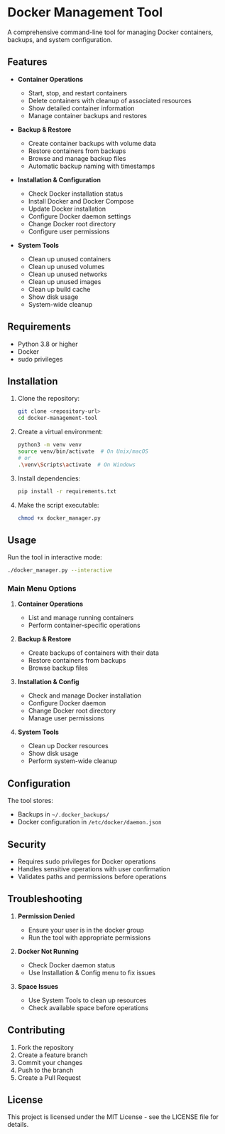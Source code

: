# Docker Management Tool

A comprehensive command-line tool for managing Docker containers, backups, and system configuration.

## Features

- **Container Operations**
  - Start, stop, and restart containers
  - Delete containers with cleanup of associated resources
  - Show detailed container information
  - Manage container backups and restores

- **Backup & Restore**
  - Create container backups with volume data
  - Restore containers from backups
  - Browse and manage backup files
  - Automatic backup naming with timestamps

- **Installation & Configuration**
  - Check Docker installation status
  - Install Docker and Docker Compose
  - Update Docker installation
  - Configure Docker daemon settings
  - Change Docker root directory
  - Configure user permissions

- **System Tools**
  - Clean up unused containers
  - Clean up unused volumes
  - Clean up unused networks
  - Clean up unused images
  - Clean up build cache
  - Show disk usage
  - System-wide cleanup

## Requirements

- Python 3.8 or higher
- Docker
- sudo privileges

## Installation

1. Clone the repository:
   ```bash
   git clone <repository-url>
   cd docker-management-tool
   ```

2. Create a virtual environment:
   ```bash
   python3 -m venv venv
   source venv/bin/activate  # On Unix/macOS
   # or
   .\venv\Scripts\activate  # On Windows
   ```

3. Install dependencies:
   ```bash
   pip install -r requirements.txt
   ```

4. Make the script executable:
   ```bash
   chmod +x docker_manager.py
   ```

## Usage

Run the tool in interactive mode:
```bash
./docker_manager.py --interactive
```

### Main Menu Options

1. **Container Operations**
   - List and manage running containers
   - Perform container-specific operations

2. **Backup & Restore**
   - Create backups of containers with their data
   - Restore containers from backups
   - Browse backup files

3. **Installation & Config**
   - Check and manage Docker installation
   - Configure Docker daemon
   - Change Docker root directory
   - Manage user permissions

4. **System Tools**
   - Clean up Docker resources
   - Show disk usage
   - Perform system-wide cleanup

## Configuration

The tool stores:
- Backups in `~/.docker_backups/`
- Docker configuration in `/etc/docker/daemon.json`

## Security

- Requires sudo privileges for Docker operations
- Handles sensitive operations with user confirmation
- Validates paths and permissions before operations

## Troubleshooting

1. **Permission Denied**
   - Ensure your user is in the docker group
   - Run the tool with appropriate permissions

2. **Docker Not Running**
   - Check Docker daemon status
   - Use Installation & Config menu to fix issues

3. **Space Issues**
   - Use System Tools to clean up resources
   - Check available space before operations

## Contributing

1. Fork the repository
2. Create a feature branch
3. Commit your changes
4. Push to the branch
5. Create a Pull Request

## License

This project is licensed under the MIT License - see the LICENSE file for details.